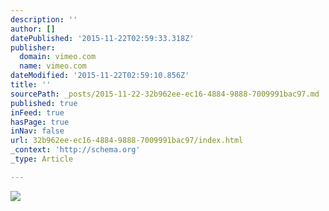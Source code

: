 ```yaml
---
description: ''
author: []
datePublished: '2015-11-22T02:59:33.318Z'
publisher:
  domain: vimeo.com
  name: vimeo.com
dateModified: '2015-11-22T02:59:10.856Z'
title: ''
sourcePath: _posts/2015-11-22-32b962ee-ec16-4884-9888-7009991bac97.md
published: true
inFeed: true
hasPage: true
inNav: false
url: 32b962ee-ec16-4884-9888-7009991bac97/index.html
_context: 'http://schema.org'
_type: Article

---
```

![](https://i.vimeocdn.com/video/518116876_295x166.webp)